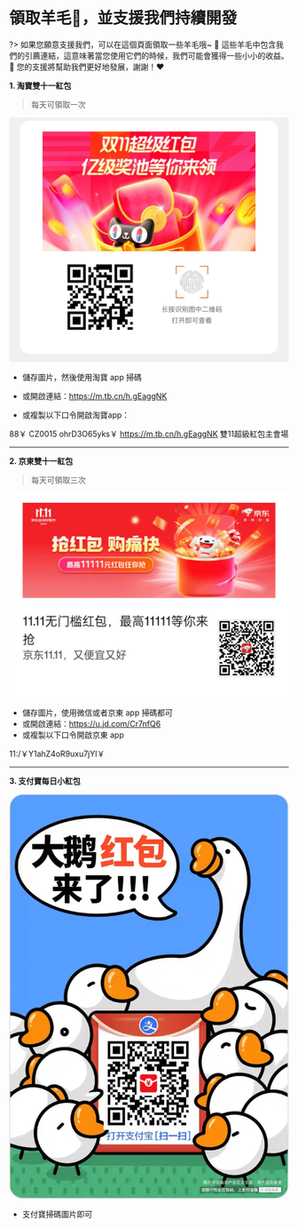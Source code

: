 # 領取羊毛🐑，並支援我們持續開發

?> 如果您願意支援我們，可以在這個頁面領取一些羊毛哦~ 🐑 這些羊毛中包含我們的引薦連結，這意味著當您使用它們的時候，我們可能會獲得一些小小的收益。🙏 您的支援將幫助我們更好地發展，謝謝！❤️



**1. 淘寶雙十一紅包**

> 每天可領取一次

![Screenshot_2024-10-17-21-55-46-65_33a2a1f7135f7a2](./_media/wool/Screenshot_2024-10-17-21-55-46-65_33a2a1f7135f7a2.jpg)

- 儲存圖片，然後使用淘寶 app 掃碼
- 或開啟連結：https://m.tb.cn/h.gEaggNK

- 或複製以下口令開啟淘寶app：

88￥ CZ0015 ohrD3O65yks￥ https://m.tb.cn/h.gEaggNK  雙11超級紅包主會場



---



**2. 京東雙十一紅包**

> 每天可領取三次

![08280cd014e4dce099f762f4efbd5e65](./_media/wool/08280cd014e4dce099f762f4efbd5e65.jpeg)

- 儲存圖片，使用微信或者京東 app 掃碼都可
- 或開啟連結：https://u.jd.com/Cr7nfQ6
- 或複製以下口令開啟京東 app

11:/￥Y1ahZ4oR9uxu7jYl￥



---



**3. 支付寶每日小紅包**

![1729173975913](./_media/wool/1729173975913.jpg)

- 支付寶掃碼圖片即可